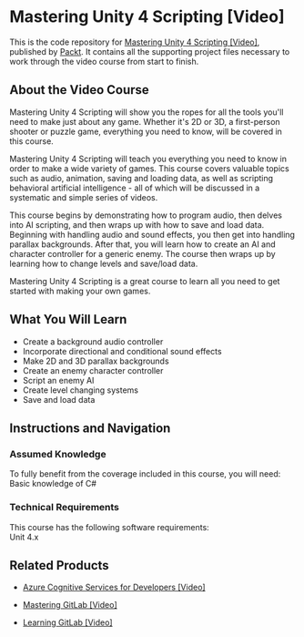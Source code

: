 # Mastering Unity 4 Scripting [Video]
This is the code repository for [Mastering Unity 4 Scripting [Video]](https://www.packtpub.com/game-development/mastering-unity-4-scripting-video?utm_source=github&utm_medium=repository&utm_campaign=9781849696142), published by [Packt](https://www.packtpub.com/?utm_source=github). It contains all the supporting project files necessary to work through the video course from start to finish.
## About the Video Course
Mastering Unity 4 Scripting will show you the ropes for all the tools you'll need to make just about any game. Whether it's 2D or 3D, a first-person shooter or puzzle game, everything you need to know, will be covered in this course.

Mastering Unity 4 Scripting will teach you everything you need to know in order to make a wide variety of games. This course covers valuable topics such as audio, animation, saving and loading data, as well as scripting behavioral artificial intelligence - all of which will be discussed in a systematic and simple series of videos.

This course begins by demonstrating how to program audio, then delves into AI scripting, and then wraps up with how to save and load data. Beginning with handling audio and sound effects, you then get into handling parallax backgrounds. After that, you will learn how to create an AI and character controller for a generic enemy. The course then wraps up by learning how to change levels and save/load data.

Mastering Unity 4 Scripting is a great course to learn all you need to get started with making your own games.

<H2>What You Will Learn</H2>
<DIV class=book-info-will-learn-text>
<UL>
<LI>Create a background audio controller 
<LI>Incorporate directional and conditional sound effects 
<LI>Make 2D and 3D parallax backgrounds 
<LI>Create an enemy character controller 
<LI>Script an enemy AI 
<LI>Create level changing systems 
<LI>Save and load data </LI></UL></DIV>

## Instructions and Navigation
### Assumed Knowledge
To fully benefit from the coverage included in this course, you will need:<br/>
Basic knowledge of C# 
### Technical Requirements
This course has the following software requirements:<br/>
Unit 4.x

## Related Products
* [Azure Cognitive Services for Developers [Video]](https://www.packtpub.com/application-development/azure-cognitive-services-developers-video?utm_source=github&utm_medium=repository&utm_campaign=9781838552565)

* [Mastering GitLab [Video]](https://www.packtpub.com/networking-and-servers/mastering-gitlab-video?utm_source=github&utm_medium=repository&utm_campaign=9781789537642)

* [Learning GitLab [Video]](https://www.packtpub.com/application-development/learning-gitlab-video?utm_source=github&utm_medium=repository&utm_campaign=9781789809169)

